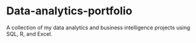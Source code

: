 # Data-analytics-portfolio
A collection of my data analytics and business intelligence projects using SQL, R, and Excel.
